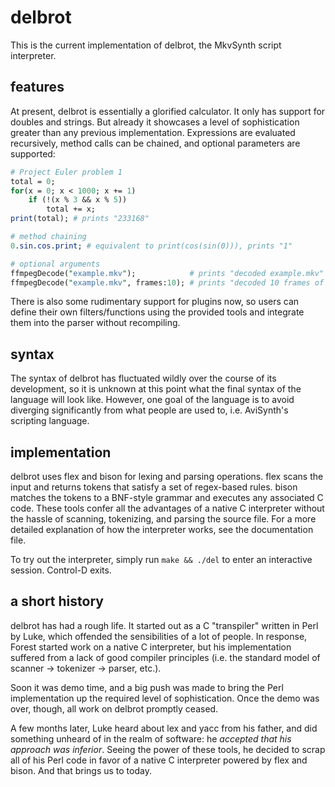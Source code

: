 # delbrot #
This is the current implementation of delbrot, the MkvSynth script interpreter.

## features ##
At present, delbrot is essentially a glorified calculator. It only has support for doubles and strings. But already it showcases a level of sophistication greater than any previous implementation. Expressions are evaluated recursively, method calls can be chained, and optional parameters are supported:

```perl
# Project Euler problem 1
total = 0;
for(x = 0; x < 1000; x += 1)
	if (!(x % 3 && x % 5))
		total += x;
print(total); # prints "233168"

# method chaining
0.sin.cos.print; # equivalent to print(cos(sin(0))), prints "1"

# optional arguments
ffmpegDecode("example.mkv");            # prints "decoded example.mkv"
ffmpegDecode("example.mkv", frames:10); # prints "decoded 10 frames of example.mkv"
```

There is also some rudimentary support for plugins now, so users can define their own filters/functions using the provided tools and integrate them into the parser without recompiling.

## syntax ##
The syntax of delbrot has fluctuated wildly over the course of its development, so it is unknown at this point what the final syntax of the language will look like. However, one goal of the language is to avoid diverging significantly from what people are used to, i.e. AviSynth's scripting language.

## implementation ##
delbrot uses flex and bison for lexing and parsing operations. flex scans the input and returns tokens that satisfy a set of regex-based rules. bison matches the tokens to a BNF-style grammar and executes any associated C code. These tools confer all the advantages of a native C interpreter without the hassle of scanning, tokenizing, and parsing the source file. For a more detailed explanation of how the interpreter works, see the documentation file.

To try out the interpreter, simply run `make && ./del` to enter an interactive session. Control-D exits.

## a short history ##

delbrot has had a rough life. It started out as a C "transpiler" written in Perl by Luke, which offended the sensibilities of a lot of people. In response, Forest started work on a native C interpreter, but his implementation suffered from a lack of good compiler principles (i.e. the standard model of scanner -> tokenizer -> parser, etc.).

Soon it was demo time, and a big push was made to bring the Perl implementation up the required level of sophistication. Once the demo was over, though, all work on delbrot promptly ceased.

A few months later, Luke heard about lex and yacc from his father, and did something unheard of in the realm of software: he *accepted that his approach was inferior*. Seeing the power of these tools, he decided to scrap all of his Perl code in favor of a native C interpreter powered by flex and bison. And that brings us to today.
